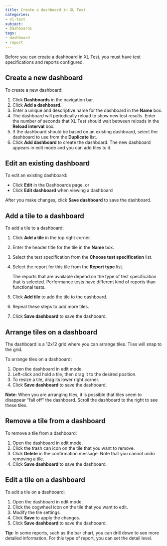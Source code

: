 ```yaml
---
title: Create a dashboard in XL Test
categories:
- xl-test
subject:
- Dashboards
tags:
- dashboard
- report
---
```


Before you can create a dashboard in XL Test, you must have test specifications and reports configured.

## Create a new dashboard

To create a new dashboard:

1. Click **Dashboards** in the navigation bar.
2. Click **Add a dashboard**.
2. Enter a unique and descriptive name for the dashboard in the **Name** box.
3. The dashboard will periodically reload to show new test results. Enter the number of seconds that XL Test should wait between reloads in the **Reload interval** box.
4. If the dashboard should be based on an existing dashboard, select the dashboard to use from the **Duplicate** list.
5. Click **Add dashboard** to create the dashboard. The new dashboard appears in edit mode and you can add tiles to it.

## Edit an existing dashboard

To edit an existing dashboard:

* Click **Edit** in the Dashboards page, or
* Click **Edit dashboard** when viewing a dashboard

After you make changes, click **Save dashboard** to save the dashboard.

## Add a tile to a dashboard

To add a tile to a dashboard:

1. Click **Add a tile** in the top right corner.
2. Enter the header title for the tile in the **Name** box.
3. Select the test specification from the **Choose test specification** list.
4. Select the report for this tile from the **Report type** list.

	The reports that are available depend on the type of test specification that is selected. Performance tests have different kind of reports than functional tests.
	
5. Click **Add tile** to add the tile to the dashboard.
6. Repeat these steps to add more tiles.
7. Click **Save dashboard** to save the dashboard.

## Arrange tiles on a dashboard

The dashboard is a 12x12 grid where you can arrange tiles. Tiles will snap to the grid.

To arrange tiles on a dashboard:

1. Open the dashboard in edit mode.
2. Left-click and hold a tile, then drag it to the desired position.
3. To resize a tile, drag its lower right corner.
4. Click **Save dashboard** to save the dashboard.

**Note:** When you are arranging tiles, it is possible that tiles seem to disappear "fall off" the dashboard. Scroll the dashboard to the right to see these tiles.

## Remove a tile from a dashboard

To remove a tile from a dashboard:

1. Open the dashboard in edit mode.
2. Click the trash can icon on the tile that you want to remove.
3. Click **Delete** in the confirmation message. Note that you cannot undo removing a tile.
4. Click **Save dashboard** to save the dashboard.

## Edit a tile on a dashboard

To edit a tile on a dashboard:

1. Open the dashboard in edit mode.
2. Click the cogwheel icon on the tile that you want to edit.
3. Modify the tile settings.
4. Click **Save** to apply the changes.
5. Click **Save dashboard** to save the dashboard.

**Tip:** In some reports, such as the bar chart, you can drill down to see more detailed information. For this type of report, you can set the detail level.
